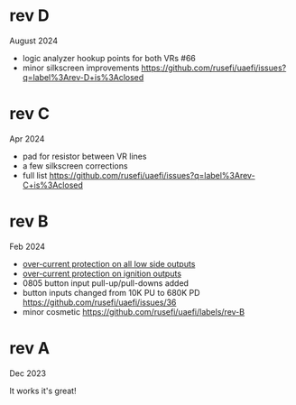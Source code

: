 # rev D

August 2024

* logic analyzer hookup points for both VRs #66
* minor silkscreen improvements https://github.com/rusefi/uaefi/issues?q=label%3Arev-D+is%3Aclosed

# rev C

Apr 2024

* pad for resistor between VR lines
* a few silkscreen corrections
* full list https://github.com/rusefi/uaefi/issues?q=label%3Arev-C+is%3Aclosed

# rev B

Feb 2024

* [over-current protection on all low side outputs](https://github.com/rusefi/uaefi/issues/44)
* [over-current protection on ignition outputs](https://github.com/rusefi/uaefi/issues/42)
* 0805 button input pull-up/pull-downs added
* button inputs changed from 10K PU to 680K PD https://github.com/rusefi/uaefi/issues/36
* minor cosmetic https://github.com/rusefi/uaefi/labels/rev-B

# rev A

Dec 2023

It works it's great!

